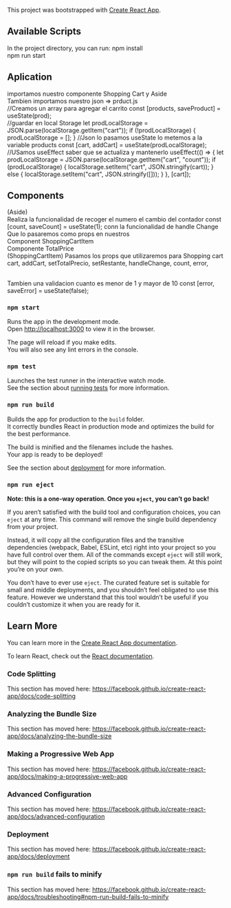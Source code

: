 This project was bootstrapped with [Create React App](https://github.com/facebook/create-react-app).

## Available Scripts

In the project directory, you can run:
npm install<br />
npm run start

## Aplication

importamos nuestro componente Shopping Cart y Aside<br />
Tambien importamos nuestro json => prduct.js<br />
//Creamos un array para agregar el carrito
const [products, saveProduct] = useState(prod);<br />
//guardar en local Storage
let prodLocalStorage = JSON.parse(localStorage.getItem("cart"));
if (!prodLocalStorage) {
prodLocalStorage = [];
}
//Json lo pasamos useState lo metemos a la variable products
const [cart, addCart] = useState(prodLocalStorage);
//USamos useEffect saber que se actualiza y mantenerlo
useEffect(() => {
let prodLocalStorage = JSON.parse(localStorage.getItem("cart", "count"));
if (prodLocalStorage) {
localStorage.setItem("cart", JSON.stringify(cart));
} else {
localStorage.setItem("cart", JSON.stringify([]));
}
}, [cart]);

## Components

(Aside)<br />
Realiza la funcionalidad de recoger el numero el cambio del contador
const [count, saveCount] = useState(1);
conn la funcionalidad de handle Change
Que lo pasaremos como props en nuestros<br>
Component ShoppingCartItem<br>
Componente TotalPrice<br>
(ShoppingCartItem)
Pasamos los props que utilizaremos para Shopping cart
cart,
addCart,
setTotalPrecio,
setRestante,
handleChange,
count,
error,<br />

##

Tambien una validacion cuanto es menor de 1 y mayor de 10
const [error, saveError] = useState(false);

### `npm start`

Runs the app in the development mode.<br />
Open [http://localhost:3000](http://localhost:3000) to view it in the browser.

The page will reload if you make edits.<br />
You will also see any lint errors in the console.

### `npm test`

Launches the test runner in the interactive watch mode.<br />
See the section about [running tests](https://facebook.github.io/create-react-app/docs/running-tests) for more information.

### `npm run build`

Builds the app for production to the `build` folder.<br />
It correctly bundles React in production mode and optimizes the build for the best performance.

The build is minified and the filenames include the hashes.<br />
Your app is ready to be deployed!

See the section about [deployment](https://facebook.github.io/create-react-app/docs/deployment) for more information.

### `npm run eject`

**Note: this is a one-way operation. Once you `eject`, you can’t go back!**

If you aren’t satisfied with the build tool and configuration choices, you can `eject` at any time. This command will remove the single build dependency from your project.

Instead, it will copy all the configuration files and the transitive dependencies (webpack, Babel, ESLint, etc) right into your project so you have full control over them. All of the commands except `eject` will still work, but they will point to the copied scripts so you can tweak them. At this point you’re on your own.

You don’t have to ever use `eject`. The curated feature set is suitable for small and middle deployments, and you shouldn’t feel obligated to use this feature. However we understand that this tool wouldn’t be useful if you couldn’t customize it when you are ready for it.

## Learn More

You can learn more in the [Create React App documentation](https://facebook.github.io/create-react-app/docs/getting-started).

To learn React, check out the [React documentation](https://reactjs.org/).

### Code Splitting

This section has moved here: https://facebook.github.io/create-react-app/docs/code-splitting

### Analyzing the Bundle Size

This section has moved here: https://facebook.github.io/create-react-app/docs/analyzing-the-bundle-size

### Making a Progressive Web App

This section has moved here: https://facebook.github.io/create-react-app/docs/making-a-progressive-web-app

### Advanced Configuration

This section has moved here: https://facebook.github.io/create-react-app/docs/advanced-configuration

### Deployment

This section has moved here: https://facebook.github.io/create-react-app/docs/deployment

### `npm run build` fails to minify

This section has moved here: https://facebook.github.io/create-react-app/docs/troubleshooting#npm-run-build-fails-to-minify
